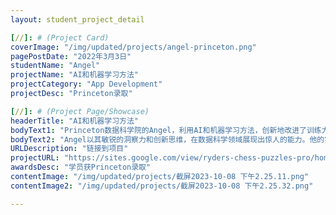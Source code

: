 ```yaml
---
layout: student_project_detail

[//]: # (Project Card)
coverImage: "/img/updated/projects/angel-princeton.png"
pagePostDate: "2022年3月3日"
studentName: "Angel"
projectName: "AI和机器学习方法"
projectCategory: "App Development"
projectDesc: "Princeton录取"

[//]: # (Project Page/Showcase)
headerTitle: "AI和机器学习方法"
bodyText1: "Princeton数据科学院的Angel，利用AI和机器学习方法，创新地改进了训练大数据模型的方式，并因此在Kaggle算法竞赛中获得金奖。"
bodyText2: "Angel以其敏锐的洞察力和创新思维，在数据科学领域展现出惊人的能力。他的实践成果和竞赛成就，标志着他将在未来的数据科学领域中发光发热。"
URLDescription: "链接到项目"
projectURL: "https://sites.google.com/view/ryders-chess-puzzles-pro/home"
awardsDesc: "学员获Princeton录取"
contentImage: "/img/updated/projects/截屏2023-10-08 下午2.25.11.png"
contentImage2: "/img/updated/projects/截屏2023-10-08 下午2.25.32.png"

---
```


